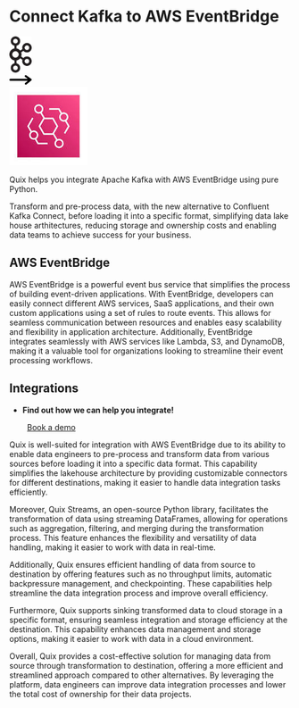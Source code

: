 # Connect Kafka to AWS EventBridge

<div class="connect-images cards blog-grid-card" markdown>
<div>
<img src="../images/kafka_logo.png" width="40px" />
</div>
<div>
<img src="../images/arrow.svg" width="40px" />
</div>
<div>
<img src="./images/aws-eventbridge_1.jpg" />
</div>
</div>

Quix helps you integrate Apache Kafka with AWS EventBridge using pure Python.

Transform and pre-process data, with the new alternative to Confluent Kafka Connect, before loading it into a specific format, simplifying data lake house arthitectures, reducing storage and ownership costs and enabling data teams to achieve success for your business.

## AWS EventBridge

AWS EventBridge is a powerful event bus service that simplifies the process of building event-driven applications. With EventBridge, developers can easily connect different AWS services, SaaS applications, and their own custom applications using a set of rules to route events. This allows for seamless communication between resources and enables easy scalability and flexibility in application architecture. Additionally, EventBridge integrates seamlessly with AWS services like Lambda, S3, and DynamoDB, making it a valuable tool for organizations looking to streamline their event processing workflows.

## Integrations

<div class="grid cards" markdown>

- __Find out how we can help you integrate!__

    <a class="md-button md-button--primary" href="https://share.hsforms.com/1iW0TmZzKQMChk0lxd_tGiw4yjw2?__hstc=175542013.2303933fbd746c0ac86d9ccbe9bc9100.1728383268831.1729603416735.1729620918855.31&__hssc=175542013.1.1729620918855&__hsfp=2132701734" target="_blank" style="margin:.5rem;">Book a demo</a>

</div>


Quix is well-suited for integration with AWS EventBridge due to its ability to enable data engineers to pre-process and transform data from various sources before loading it into a specific data format. This capability simplifies the lakehouse architecture by providing customizable connectors for different destinations, making it easier to handle data integration tasks efficiently.

Moreover, Quix Streams, an open-source Python library, facilitates the transformation of data using streaming DataFrames, allowing for operations such as aggregation, filtering, and merging during the transformation process. This feature enhances the flexibility and versatility of data handling, making it easier to work with data in real-time.

Additionally, Quix ensures efficient handling of data from source to destination by offering features such as no throughput limits, automatic backpressure management, and checkpointing. These capabilities help streamline the data integration process and improve overall efficiency.

Furthermore, Quix supports sinking transformed data to cloud storage in a specific format, ensuring seamless integration and storage efficiency at the destination. This capability enhances data management and storage options, making it easier to work with data in a cloud environment.

Overall, Quix provides a cost-effective solution for managing data from source through transformation to destination, offering a more efficient and streamlined approach compared to other alternatives. By leveraging the platform, data engineers can improve data integration processes and lower the total cost of ownership for their data projects.

